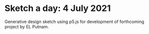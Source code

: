 # Sketch a day: 4 July 2021

Generative design sketch using p5.js for development of forthcoming project by EL Putnam.
